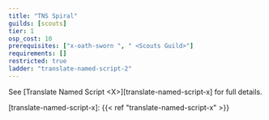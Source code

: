 ```yaml
---
title: "TNS Spiral"
guilds: [scouts]
tier: 1
osp_cost: 10
prerequisites: ["x-oath-sworn ", " <Scouts Guild>"]
requirements: []
restricted: true
ladder: "translate-named-script-2"
---
```

See [Translate Named Script \<X>][translate-named-script-x] for full details.

[translate-named-script-x]: {{< ref "translate-named-script-x" >}}